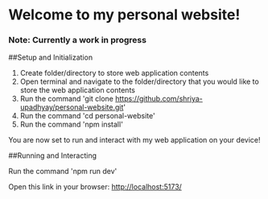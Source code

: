 # Welcome to my personal website!

### Note: Currently a work in progress


##Setup and Initialization

1. Create folder/directory to store web application contents
2. Open terminal and navigate to the folder/directory that you would like to store the web application contents
3. Run the command 'git clone https://github.com/shriya-upadhyay/personal-website.git'
4. Run the command 'cd personal-website'
5. Run the command 'npm install'

You are now set to run and interact with my web application on your device!

##Running and Interacting

Run the command 'npm run dev'

Open this link in your browser: [http://localhost:5173/](http://localhost:5173/)
